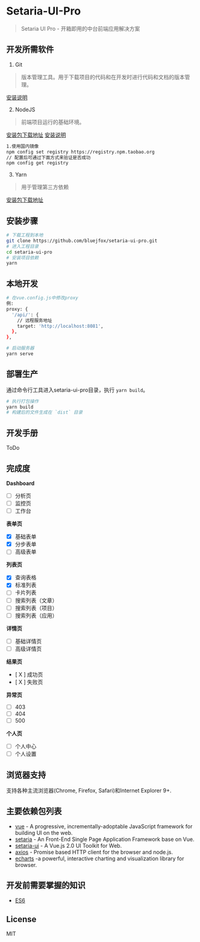 # Setaria-UI-Pro

> Setaria UI Pro - 开箱即用的中台前端应用解决方案

## 开发所需软件

1. Git
> 版本管理工具。用于下载项目的代码和在开发时进行代码和文档的版本管理。

  [安装说明](https://git-scm.com/book/zh/v2/%E8%B5%B7%E6%AD%A5-%E5%AE%89%E8%A3%85-Git)

2. NodeJS
> 前端项目运行的基础环境。

  [安装包下载地址](https://nodejs.org/zh-cn/download/)
  [安装说明](http://www.runoob.com/nodejs/nodejs-install-setup.html)

``` bash
1.使用国内镜像
npm config set registry https://registry.npm.taobao.org
// 配置后可通过下面方式来验证是否成功
npm config get registry
```

3. Yarn
> 用于管理第三方依赖

  [安装包下载地址](https://yarnpkg.com/lang/zh-hans/docs/install/)

## 安装步骤

``` bash
# 下载工程到本地
git clone https://github.com/bluejfox/setaria-ui-pro.git
# 进入工程目录
cd setaria-ui-pro
# 安装项目依赖
yarn
```

## 本地开发

``` bash
# 在vue.config.js中修改proxy
例:
proxy: {
  '/api/': {
    // 远程服务地址
    target: 'http://localhost:8081',
  },
},

# 启动服务器
yarn serve
```

## 部署生产

通过命令行工具进入setaria-ui-pro目录，执行 `yarn build`。

``` bash
# 执行打包操作
yarn build
# 构建后的文件生成在 `dist` 目录
```

## 开发手册

ToDo

## 完成度

**Dashboard**

- [ ] 分析页
- [ ] 监控页
- [ ] 工作台

**表单页**

- [x] 基础表单
- [x] 分步表单
- [ ] 高级表单

**列表页**

- [x] 查询表格
- [x] 标准列表
- [ ] 卡片列表
- [ ] 搜索列表（文章）
- [ ] 搜索列表（项目）
- [ ] 搜索列表（应用）

**详情页**

- [ ] 基础详情页
- [ ] 高级详情页

**结果页**

- [ X ] 成功页
- [ X ] 失败页

**异常页**

- [ ] 403
- [ ] 404
- [ ] 500

**个人页**

- [ ] 个人中心
- [ ] 个人设置

## 浏览器支持

支持各种主流浏览器(Chrome, Firefox, Safari)和Internet Explorer 9+.

## 主要依赖包列表

* [vue](https://vuejs.org/) - A progressive, incrementally-adoptable JavaScript framework for building UI on the web.
* [setaria](https://github.com/bluejfox/setaria) - An Front-End Single Page Application Framework base on Vue.
* [setaria-ui](https://github.com/bluejfox/setaria-ui) - A Vue.js 2.0 UI Toolkit for Web.
* [axios](https://github.com/mzabriskie/axios) - Promise based HTTP client for the browser and node.js.
* [echarts](http://echarts.baidu.com/) -a powerful, interactive charting and visualization library for browser.

## 开发前需要掌握的知识

* [ES6](http://es6.ruanyifeng.com/)

## License

MIT
